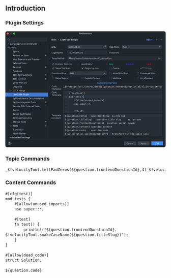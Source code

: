 ## Introduction

### Plugin Settings
![img](./src/leetcode/img/rust-settings.png)

### Topic Commands
```shell
_$!velocityTool.leftPadZeros(${question.frontendQuestionId},4)_$!velocityTool.snakeCaseName(${question.titleSlug})
```

### Content Commands
```shell
#[cfg(test)]
mod tests {
    #[allow(unused_imports)]
    use super::*;

    #[test]
    fn test() {
        println!("${question.frontendQuestionId}、$!velocityTool.snakeCaseName(${question.titleSlug})");
    }
}

#[allow(dead_code)]
struct Solution;

${question.code}
```
